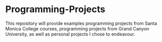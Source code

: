 # Programming-Projects

This repository will provide examples programming projects from Santa Monica College courses, programming projects from Grand Canyon University, as well as personal projects I chose to endeavour. 
